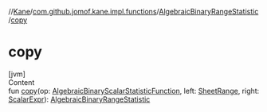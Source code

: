 //[Kane](../../index.md)/[com.github.jomof.kane.impl.functions](../index.md)/[AlgebraicBinaryRangeStatistic](index.md)/[copy](copy.md)



# copy  
[jvm]  
Content  
fun [copy](copy.md)(op: [AlgebraicBinaryScalarStatisticFunction](../-algebraic-binary-scalar-statistic-function/index.md), left: [SheetRange](../../com.github.jomof.kane.impl.sheet/-sheet-range/index.md), right: [ScalarExpr](../../com.github.jomof.kane.impl/-scalar-expr/index.md)): [AlgebraicBinaryRangeStatistic](index.md)  



